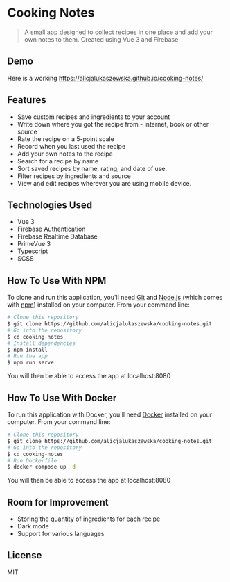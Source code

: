 # Cooking Notes
> A small app designed to collect recipes in one place and add your own notes to them. Created using Vue 3 and Firebase.

## Demo
Here is a working https://alicjalukaszewska.github.io/cooking-notes/

## Features
- Save custom recipes and ingredients to your account
- Write down where you got the recipe from - internet, book or other source
- Rate the recipe on a 5-point scale
- Record when you last used the recipe
- Add your own notes to the recipe
- Search for a recipe by name
- Sort saved recipes by name, rating, and date of use. 
- Filter recipes by ingredients and source
- View and edit recipes wherever you are using mobile device. 

## Technologies Used
- Vue 3
- Firebase Authentication
- Firebase Realtime Database
- PrimeVue 3
- Typescript
- SCSS

## How To Use With NPM

To clone and run this application, you'll need [Git](https://git-scm.com) and [Node.js](https://nodejs.org/en/download/) (which comes with [npm](http://npmjs.com)) installed on your computer. From your command line:

```bash
# Clone this repository
$ git clone https://github.com/alicjalukaszewska/cooking-notes.git
# Go into the repository
$ cd cooking-notes
# Install dependencies
$ npm install
# Run the app
$ npm run serve
```
You will then be able to access the app at localhost:8080

## How To Use With Docker

To run this application with Docker, you'll need [Docker](https://docs.docker.com/) installed on your computer. From your command line:

```bash
# Clone this repository
$ git clone https://github.com/alicjalukaszewska/cooking-notes.git
# Go into the repository
$ cd cooking-notes
# Run Dockerfile
$ docker compose up -d
```
You will then be able to access the app at localhost:8080

## Room for Improvement
- Storing the quantity of ingredients for each recipe
- Dark mode
- Support for various languages

## License
MIT
